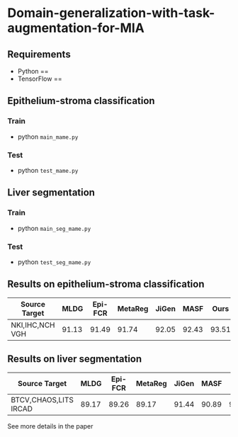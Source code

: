 # Domain-generalization-with-task-augmentation-for-MIA
## Requirements

* Python == 
* TensorFlow == 

## Epithelium-stroma classification
### Train 
* python `main_mame.py`

### Test
* python `test_mame.py`

## Liver segmentation
### Train 
* python `main_seg_mame.py`

### Test
* python `test_seg_mame.py`

## Results on epithelium-stroma classification
| Source       Target |  MLDG  | Epi-FCR | MetaReg | JiGen |  MASF | Ours
|  -----------------  |  ----  | ------- | ------- | ----- |  ---- | ----
| NKI,IHC,NCH    VGH  |  91.13 |  91.49  |  91.74  | 92.05 | 92.43 | 93.51

## Results on liver segmentation
| Source            Target |  MLDG  | Epi-FCR | MetaReg | JiGen |  MASF | Ours
|  ---------------------   |  ----  | ------- | ------- | ----- |  ---- | ----
| BTCV,CHAOS,LITS   IRCAD  |  89.17 |  89.26  |  89.17  | 91.44 | 90.89 | 92.14

See more details in the paper
